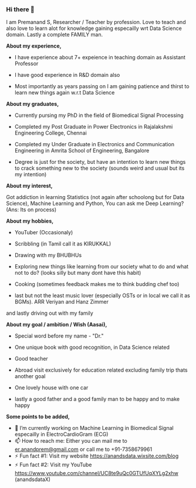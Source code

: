 ### Hi there 👋

I am Premanand S, Researcher / Teacher by profession. Love to teach and also love to learn alot for knowledge gaining especailly wrt Data Science domain. Lastly a complete FAMILY man. 

**About my experience,**

* I have experience about 7+ expeience in teaching domain as Assistant Professor

* I have good experience in R&D domain also

* Most importantly as years passing on I am gaining patience and thirst to learn new things again w.r.t Data Science 

**About my graduates,**

* Currently pursing my PhD in the field of Biomedical Signal Processing

* Completed my Post Graduate in Power Electronics in Rajalakshmi Engineering College, Chennai

* Completed my Under Graduate in Electronics and Communication Engineering in Amrita School of Engineering, Bangalore

* Degree is just for the society, but have an intention to learn new things to crack something new to the society (sounds weird and usual but its my intention)

**About my interest,**

Got addiction in learning Statistics (not again after schoolong but for Data Science), Machine Learning and Python, You can ask me Deep Learning? (Ans: Its on process) 

**About my hobbies,**

* YouTuber (Occasionaly) 

* Scribbling (in Tamil call it as KIRUKKAL) 

* Drawing with my BHUBHUs

* Exploring new things like learning from our society what to do and what not to do? (looks silly but many dont have this habit)

* Cooking (sometimes feedback makes me to think budding chef too) 

* last but not the least music lover (especially OSTs or in local we call it as BGMs). ARR Veriyan and Hanz Zimmer  

and lastly driving out with my family

**About my goal / ambition / Wish (Aasai),**

* Special word before my name - "Dr."

* One unique book with good recognition, in Data Science related

* Good teacher

* Abroad visit exclusively for education related excluding family trip thats another goal

* One lovely house with one car

* lastly a good father and a good family man to be happy and to make happy

**Some points to be added,**

- 🔭 I’m currently working on Machine Learning in Biomedical Signal especailly in ElectroCardioGram (ECG)
- 📫 How to reach me: Either you can mail me to er.anandprem@gmail.com or call me to +91-7358679961  
- ⚡ Fun fact #1: Visit my website https://anandsdata.wixsite.com/blog 
- ⚡ Fun fact #2: Visit my YouTube https://www.youtube.com/channel/UC8te9uQc0GTUfUqXYLg2xhw (anandsdataX)

 
